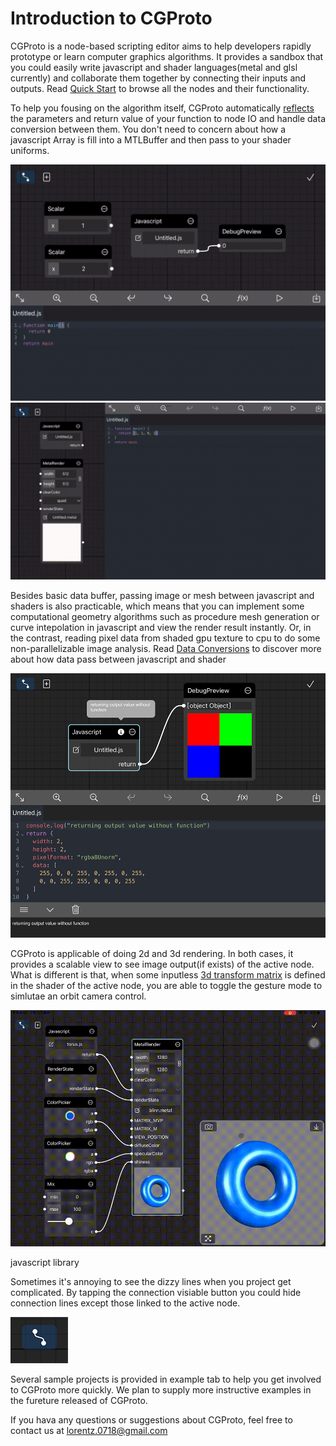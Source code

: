 # Introduction to CGProto

CGProto is a node-based scripting editor aims to help developers rapidly prototype or learn computer graphics algorithms. It provides a sandbox that you could easily write javascript and shader languages(metal and glsl currently) and collaborate them together by connecting their inputs and outputs. Read [Quick Start](quick-start.md) to browse all the nodes and their functionality.

To help you fousing on the algorithm itself, CGProto automatically [reflects](io-reflection.md) the parameters and return value of your function to node IO and handle data conversion between them. You don't need to concern about how a javascript Array is fill into a MTLBuffer and then pass to your shader uniforms.

![](_assets/0.gif ':size=70%')
![](_assets/1.gif ':size=70%')

Besides basic data buffer, passing image or mesh between javascript and shaders is also practicable, which means that you can implement some computational geometry algorithms such as procedure mesh generation or curve intepolation in javascript and view the render result instantly. Or, in the contrast, reading pixel data from shaded gpu texture to cpu to do some non-parallelizable image analysis. Read [Data Conversions](data-conversions.md) to discover more about how data pass between javascript and shader

![](_assets/0.png ':size=70%')

CGProto is applicable of doing 2d and 3d rendering. In both cases, it provides a scalable view to see image output(if exists) of the active node. What is different is that,
when some inputless [3d transform matrix](built-in-shader-variables) is defined in the shader of the active node, you are able to toggle the gesture mode to simlutae an orbit camera control.

![](_assets/2.gif ':size=70%')

javascript library

Sometimes it's annoying to see the dizzy lines when you project get complicated. By tapping the connection visiable button you could hide connection lines except those linked to the active node.

![](_assets/1.png)

Several sample projects is provided in example tab to help you get involved to CGProto more quickly. We plan to supply more instructive examples in the fureture released of CGProto.

If you hava any questions or suggestions about CGProto, feel free to contact us at [lorentz.0718@gmail.com](mailto:lorentz.0718@gmail.com)


